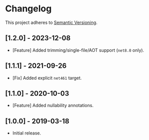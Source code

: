# Changelog
This project adheres to [Semantic Versioning](https://semver.org/spec/v2.0.0.html).

## [1.2.0] - 2023-12-08
- [Feature] Added trimming/single-file/AOT support (`net8.0` only).

## [1.1.1] - 2021-09-26
- [Fix] Added explicit `net461` target.

## [1.1.0] - 2020-10-03
- [Feature] Added nullability annotations.

## [1.0.0] - 2019-03-18
- Initial release.
